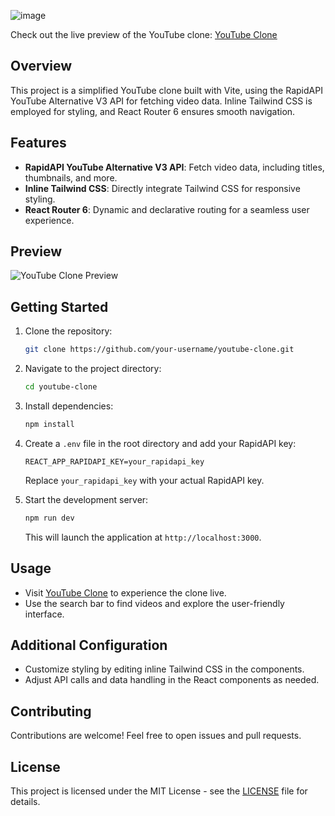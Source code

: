 ![image](https://github.com/jhael07/Youtube-Clone/assets/109443811/9805408c-5c78-471f-9198-37175f3d93ff)

Check out the live preview of the YouTube clone: [YouTube Clone](https://youtube-clone-jhael07.vercel.app/)

## Overview

This project is a simplified YouTube clone built with Vite, using the RapidAPI YouTube Alternative V3 API for fetching video data. Inline Tailwind CSS is employed for styling, and React Router 6 ensures smooth navigation.

## Features

- **RapidAPI YouTube Alternative V3 API**: Fetch video data, including titles, thumbnails, and more.
- **Inline Tailwind CSS**: Directly integrate Tailwind CSS for responsive styling.
- **React Router 6**: Dynamic and declarative routing for a seamless user experience.

## Preview

![YouTube Clone Preview](![image](https://github.com/jhael07/Youtube-Clone/assets/109443811/08201929-a533-48d2-8901-413c1ee42882)
)

## Getting Started

1. Clone the repository:

   ```bash
   git clone https://github.com/your-username/youtube-clone.git
   ```

2. Navigate to the project directory:

   ```bash
   cd youtube-clone
   ```

3. Install dependencies:

   ```bash
   npm install
   ```

4. Create a `.env` file in the root directory and add your RapidAPI key:

   ```env
   REACT_APP_RAPIDAPI_KEY=your_rapidapi_key
   ```

   Replace `your_rapidapi_key` with your actual RapidAPI key.

5. Start the development server:

   ```bash
   npm run dev
   ```

   This will launch the application at `http://localhost:3000`.

## Usage

- Visit [YouTube Clone](https://youtube-clone-jhael07.vercel.app/) to experience the clone live.
- Use the search bar to find videos and explore the user-friendly interface.

## Additional Configuration

- Customize styling by editing inline Tailwind CSS in the components.
- Adjust API calls and data handling in the React components as needed.

## Contributing

Contributions are welcome! Feel free to open issues and pull requests.

## License

This project is licensed under the MIT License - see the [LICENSE](LICENSE) file for details.
